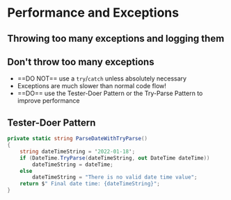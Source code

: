 # Performance and Exceptions

## Throwing too many exceptions and logging them
## Don't throw too many exceptions
- ==DO NOT== use a `try`/`catch` unless absolutely necessary
- Exceptions are much slower than normal code flow!
- ==DO== use the Tester-Doer Pattern or the Try-Parse Pattern to improve performance

## Tester-Doer Pattern
```c#
private static string ParseDateWithTryParse() 
{ 
	string dateTimeString = '2022-01-18'; 
	if (DateTime.TryParse(dateTimeString, out DateTime dateTime)) 
		dateTimeString = dateTime; 
	else 
		dateTimeString = "There is no valid date time value"; 
	return $" Final date time: {dateTimeString}"; 
}
```

##